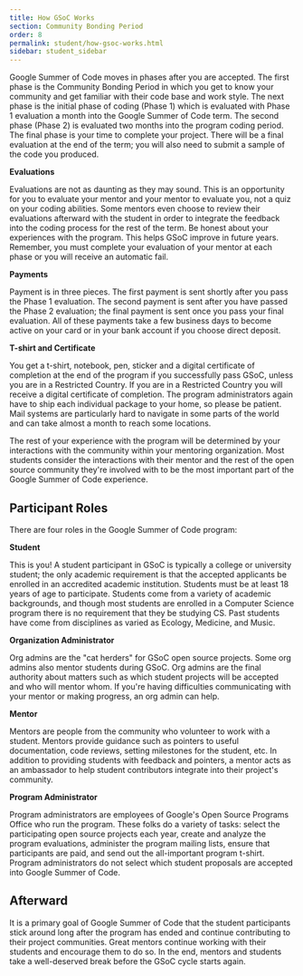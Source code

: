 ```yaml
---
title: How GSoC Works
section: Community Bonding Period
order: 8
permalink: student/how-gsoc-works.html
sidebar: student_sidebar
---
```


Google Summer of Code moves in phases after you are accepted. The first phase is the Community Bonding Period in which you get to know your community and get familiar with their code base and work style. The next phase is the initial phase of coding (Phase 1) which is evaluated with Phase 1 evaluation a month into the Google Summer of Code term. The second phase (Phase 2) is evaluated two months into the program coding period. The final phase is your time to complete your project. There will be a final evaluation at the end of the term; you will also need to submit a sample of the code you produced. 

**Evaluations** 

Evaluations are not as daunting as they may sound. This is an opportunity for you to evaluate your mentor and your mentor to evaluate you, not a quiz on your coding abilities. Some mentors even choose to review their evaluations afterward with the student in order to integrate the feedback into the coding process for the rest of the term. Be honest about your experiences with the program. This helps GSoC improve in future years. Remember, you must complete your evaluation of your mentor at each phase or you will receive an automatic fail.

**Payments** 

Payment is in three pieces. The first payment is sent shortly after you pass the Phase 1 evaluation. The second payment is sent after you have passed the Phase 2 evaluation; the final payment is sent once you pass your final evaluation. All of these payments take a few business days to become active on your card or in your bank account if you choose direct deposit.

**T-shirt and Certificate** 

You get a t-shirt, notebook, pen, sticker and a digital certificate of completion at the end of the program if you successfully pass GSoC, unless you are in a Restricted Country. If you are in a Restricted Country you will receive a digital certificate of completion. The program administrators again have to ship each individual package to your home, so please be patient. Mail systems are particularly hard to navigate in some parts of the world and can take almost a month to reach some locations.

The rest of your experience with the program will be determined by your interactions with the community within your mentoring organization. Most students consider the interactions with their mentor and the rest of the open source community they're involved with to be the most important part of the Google Summer of Code experience.


## Participant Roles

There are four roles in the Google Summer of Code program:

**Student**  

This is you! A student participant in GSoC is typically a college or university student; the only academic requirement is that the accepted applicants be enrolled in an accredited academic institution. Students must be at least 18 years of age to participate. Students come from a variety of academic backgrounds, and though most students are enrolled in a Computer Science program there is no requirement that they be studying CS. Past students have come from disciplines as varied as Ecology, Medicine, and Music.

**Organization Administrator**  

Org admins are the "cat herders" for GSoC open source projects. Some org admins also mentor students during GSoC. Org admins are the final authority about matters such as which student projects will be accepted and who will mentor whom. If you're having difficulties communicating with your mentor or making progress, an org admin can help.

**Mentor** 

Mentors are people from the community who volunteer to work with a student. Mentors provide guidance such as pointers to useful documentation, code reviews, setting milestones for the student, etc. In addition to providing students with feedback and pointers, a mentor acts as an ambassador to help student contributors integrate into their project's community.

**Program Administrator**  

Program administrators are employees of Google's Open Source Programs Office who run the program. These folks do a variety of tasks: select the participating open source projects each year, create and analyze the program evaluations, administer the program mailing lists, ensure that participants are paid, and send out the all-important program t-shirt. Program administrators do not select which student proposals are accepted into Google Summer of Code.


## Afterward

It is a primary goal of Google Summer of Code that the student participants stick around long after the program has ended and continue contributing to their project communities. Great mentors continue working with their students and encourage them to do so. In the end, mentors and students take a well-deserved break before the GSoC cycle starts again.


